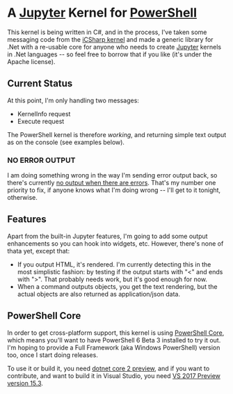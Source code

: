 # A [Jupyter](https://jupyter.org/) Kernel for [PowerShell](https://github.com/PowerShell/PowerShell)

This kernel is being written in C#, and in the process, I've taken some messaging code from the [iCSharp kernel](https://github.com/zabirauf/icsharp) and made a generic library for .Net with a re-usable core for anyone who needs to create [Jupyter](https://jupyter.org/) kernels in .Net languages -- so feel free to borrow that if you like (it's under the Apache license).

## Current Status

At this point, I'm only handling two messages:

* KernelInfo request
* Execute request

The PowerShell kernel is therefore _working_, and returning simple text output as on the console (see examples below).

### NO ERROR OUTPUT

I am doing something wrong in the way I'm sending error output back, so there's currently [no output when there are errors](https://github.com/Jaykul/Jupyter-PowerShell/issues/3). That's my number one priority to fix, if anyone knows what I'm doing wrong -- I'll get to it tonight, otherwise.

## Features

Apart from the built-in Jupyter features, I'm going to add some output enhancements so you can hook into widgets, etc. However, there's none of thata yet, except that:

* If you output HTML, it's rendered. I'm currently detecting this in the most simplistic fashion: by testing if the output starts with "<" and ends with ">". That probably needs work, but it's good enough for now.
* When a command outputs objects, you get the text rendering, but the actual objects are also returned as application/json data.

## PowerShell Core

In order to get cross-platform support, this kernel is using [PowerShell Core](https://github.com/PowerShell/PowerShell), which means you'll want to have PowerShell 6 Beta 3 installed to try it out. I'm hoping to provide a Full Framework (aka Windows PowerShell) version too, once I start doing releases.

To use it or build it, you need [dotnet core 2 preview](https://www.microsoft.com/net/core/preview), and if you want to contribute, and want to build it in Visual Studio, you need [VS 2017 Preview version 15.3](https://www.visualstudio.com/vs/preview/).